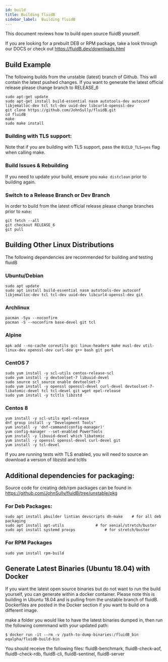 ```yaml
---
id: build
title: Building fluidB
sidebar_label:  Building fluidB
---
```


<div id="blog_body">

This document reviews how to build open source fluidB yourself.

If you are looking for a prebuilt DEB or RPM package, take a look through our DOCS or check out https://fluidB.dev/downloads.html

## Build Example

The following builds from the unstable (latest) branch of Github. This will contain the latest pushed changes. If you want to generate the latest official release please change branch to RELEASE_6

```
sudo apt-get update
sudo apt-get install build-essential nasm autotools-dev autoconf libjemalloc-dev tcl tcl-dev uuid-dev libcurl4-openssl-dev
git clone https://github.com/JohnSully/fluidB.git
cd fluidB
make
sudo make install
```

### Building with TLS support:

Note that if you are building with TLS support, pass the `BUILD_TLS=yes` flag when calling make.

### Build Issues & Rebuilding

If you need to update your build, ensure you `make distclean` prior to building again.

### Switch to a Release Branch or Dev Branch

In order to build from the latest official release please change branches prior to `make`:

```
git fetch --all
git checkout RELEASE_6
git pull
```

## Building Other Linux Distributions

The following dependencies are recommended for building and testing fluidB

### Ubuntu/Debian

```
sudo apt update
sudo apt install build-essential nasm autotools-dev autoconf libjemalloc-dev tcl tcl-dev uuid-dev libcurl4-openssl-dev git
```

### Archlinux

```
pacman -Syu --noconfirm
pacman -S --noconfirm base-devel git tcl
```

### Alpine

```
apk add --no-cache coreutils gcc linux-headers make musl-dev util-linux-dev openssl-dev curl-dev g++ bash git perl
```

### CentOS 7
```
sudo yum install -y scl-utils centos-release-scl
sudo yum install -y devtoolset-7 libuuid-devel
sudo source scl_source enable devtoolset-7
sudo yum install -y openssl openssl-devel curl-devel devtoolset-7-libatomic-devel tcl tcl-devel git wget epel-release
sudo yum install -y tcltls libzstd
```

### Centos 8
```
yum install -y scl-utils epel-release
dnf group install -y "Development Tools"
yum install -y 'dnf-command(config-manager)'
yum config-manager --set-enabled PowerTools
yum install -y libuuid-devel which libatomic
yum install -y openssl openssl-devel curl-devel git
yum install -y tcl-devel
```

If you are running tests with TLS enabled, you will need to source an download a version of libzstd and tcltls


## Additional dependencies for packaging:

Source code for creating deb/rpm packages can be found in https://github.com/JohnSully/fluidB/tree/unstable/pkg

### For Deb Packages:
```
sudo apt install pbuilder lintian devscripts dh-make	# for all deb packaging
sudo apt install apt-utils				# for xenial/stretch/buster
sudo apt install systemd procps				# for stretch/buster
```

### For RPM Packages
```
sudo yum install rpm-build
```


## Generate Latest Binaries (Ubuntu 18.04) with Docker

If you want the latest open source binaries but do not want to run the build yourself, you can generate within a docker container. Please note this is building in Ubuntu 18.04 and is pulling from the unstable branch of fluidB. Dockerfiles are posted in the Docker section if you want to build on a different image.

make a folder you would like to have the latest binaries dumped in, then run the following commmand with your updated path:
```
$ docker run -it --rm -v /path-to-dump-binaries:/fluidB_bin eqalpha/fluidB-build-bin
```
You should receive the following files: fluidB-benchmark,  fluidB-check-aof,  fluidB-check-rdb,  fluidB-cli,  fluidB-sentinel,  fluidB-server


</div>
